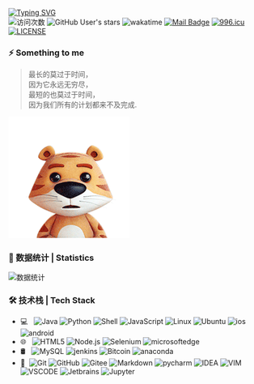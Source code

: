 [![Typing SVG](https://readme-typing-svg.herokuapp.com?size=29&duration=5555&color=F7A76C&center=true&vCenter=true&width=700&height=70&lines=%E8%BF%98%E8%AE%B0%E5%BE%97%E4%BD%A0%E8%AF%B4%E5%AE%B6%E6%98%AF%E5%94%AF%E4%B8%80%E7%9A%84%E5%9F%8E%E5%A0%A1%EF%BC%8C%E9%9A%8F%E7%9D%80%E7%A8%BB%E9%A6%99%E6%B2%B3%E6%B5%81%E7%BB%A7%E7%BB%AD%E5%A5%94%E8%B7%91%E3%80%82;%E5%BE%AE%E5%BE%AE%E7%AC%91%EF%BC%8C%E5%B0%8F%E6%97%B6%E5%80%99%E7%9A%84%E6%A2%A6%E6%88%91%E7%9F%A5%E9%81%93%E3%80%82)](https://git.io/typing-svg)  
![访问次数](https://visitor-badge.glitch.me/badge?page_id=Geek-monk) ![GitHub User's stars](https://img.shields.io/github/stars/Geek-monk?style=social) ![wakatime](https://wakatime.com/badge/user/c71469ab-ac59-4269-bfe4-f9200c6b151d.svg) [![Mail Badge](https://img.shields.io/badge/-boqi.zhang@outlook.com-c14438?style=flat&logo=Gmail&logoColor=white&link=boqi.zhang@outlook.com)](boqi.zhang@outlook.com)
[![996.icu](https://img.shields.io/badge/link-996.icu-red.svg)](https://996.icu) [![LICENSE](https://img.shields.io/badge/license-Anti%20996-blue.svg)](https://github.com/996icu/996.ICU/blob/master/LICENSE)

### ⚡ Something to me

>最长的莫过于时间，    
因为它永远无穷尽，  
最短的也莫过于时间，  
因为我们所有的计划都来不及完成.  
 
![image](https://github.com/Geek-monk/Geek-monk/blob/main/icons/tiger_gif.gif?raw=true)

 
### 🌱 数据统计 | Statistics

![数据统计](https://metrics.lecoq.io/Geek-monk?template=classic&config.timezone=Asia%2FShanghai)

### 🛠 技术栈 | Tech Stack

- 💻 &#160; ![Java](https://img.shields.io/badge/-Java-333333?style=flat&logo=Java&logoColor=9d2b22) ![Python](https://img.shields.io/badge/-Python-333333?style=flat&logo=Python&logoColor=007396) ![Shell](https://img.shields.io/badge/-Shell-333333?style=flat&logo=Shell&logoColor=007396) ![JavaScript](https://img.shields.io/badge/-JavaScript-333333?style=flat&logo=JavaScript&logoColor=007396) ![Linux](https://img.shields.io/badge/-Linux-333333?style=flat&logo=Linux&logoColor=FCC624) ![Ubuntu](https://img.shields.io/badge/-Ubuntu-333333?style=flat&logo=Ubuntu&logoColor=ff9422) ![ios](https://img.shields.io/badge/-IOS-333333?style=flat&logo=IOS&logoColor=007396) ![android](https://img.shields.io/badge/-Android-333333?style=flat&logo=Android&logoColor=36eb69)
- 🌐 &#160; ![HTML5](https://img.shields.io/badge/-HTML5-333333?style=flat&logo=HTML5) ![Node.js](https://img.shields.io/badge/-Node.js-333333?style=flat&logo=node.js) ![Selenium](https://img.shields.io/badge/-Selenium-333333?style=flat&logo=selenium) ![microsoftedge](https://img.shields.io/badge/-microsoftedge-333333?style=flat&logo=microsoftedge)
- 🛢 &#160; ![MySQL](https://img.shields.io/badge/-MySQL-333333?style=flat&logo=mysql) ![jenkins](https://img.shields.io/badge/-jenkins-333333?style=flat&logo=jenkins) ![Bitcoin](https://img.shields.io/badge/-Bitcoin-333333?style=flat&logo=Bitcoin) ![anaconda](https://img.shields.io/badge/-anaconda-333333?style=flat&logo=anaconda&logoColor=6f9e00)
- 🔧 &#160;![Git](https://img.shields.io/badge/-Git-333333?style=flat&logo=git) ![GitHub](https://img.shields.io/badge/-GitHub-333333?style=flat&logo=github) ![Gitee](https://img.shields.io/badge/-Gitee-333333?style=flat&logo=gitee&logoColor=9d2b22) ![Markdown](https://img.shields.io/badge/-Markdown-333333?style=flat&logo=markdown) ![pycharm](https://img.shields.io/badge/-Pycharm-333333?style=flat&logo=pycharm&logoColor=31f400) ![IDEA](https://img.shields.io/badge/-IDEA-333333?style=flat&logo=intellijIDEA&logoColor=FCC624) ![VIM](https://img.shields.io/badge/-Vim-333333?style=flat&logo=VIM&logoColor=6f9e00) ![VSCODE](https://img.shields.io/badge/-VS_Code-333333?style=flat&logo=visualstudiocode&logoColor=0036dd) ![Jetbrains](https://img.shields.io/badge/-jetbrains-333333?style=flat&logo=jetbrains&logoColor=ff22ff) ![Jupyter](https://img.shields.io/badge/-Jupyter_Notebook-333333?style=flat&logo=Jupyter&logoColor=ff9422)